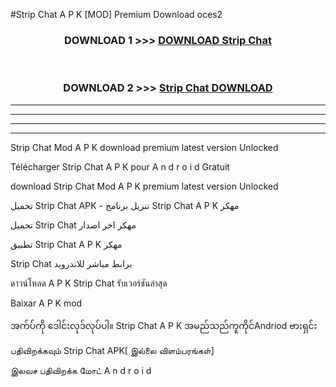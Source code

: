 #Strip Chat  A P K [MOD] Premium Download oces2



<div align="center">

<h3>DOWNLOAD 1 >>> <a href="https://teeasianyam.web.app?sq=Strip Chat ">DOWNLOAD Strip Chat  </a></h3><br>

<h3>DOWNLOAD 2 >>> <a href="https://teeasianyam.web.app?sq=Strip Chat  ">Strip Chat   DOWNLOAD </a></h3>

</div>


----------------------------------------------------------

----------------------------------------------------------

----------------------------------------------------------

----------------------------------------------------------


Strip Chat   Mod A P K download premium latest version Unlocked

Télécharger Strip Chat   A P K pour A n d r o i d Gratuit

download Strip Chat   Mod A P K premium latest version Unlocked

تحميل Strip Chat   APK - تنزيل برنامج Strip Chat   A P K مهكر

تحميل Strip Chat   مهكر اخر اصدار

تطبيق Strip Chat   A P K مهكر

Strip Chat   برابط مباشر للاندرويد

ดาวน์โหลด A P K Strip Chat   รับเวอร์ชันล่าสุด

Baixar A P K mod

အက်ပ်ကို ဒေါင်းလုဒ်လုပ်ပါ။ Strip Chat   A P K အမည်သည်ကူကိုင်Andriod ဗားရှင်း

பதிவிறக்கவும் Strip Chat   APK[ இல்லை விளம்பரங்கள்] 
 
இலவச பதிவிறக்க மோட் A n d r o i d



